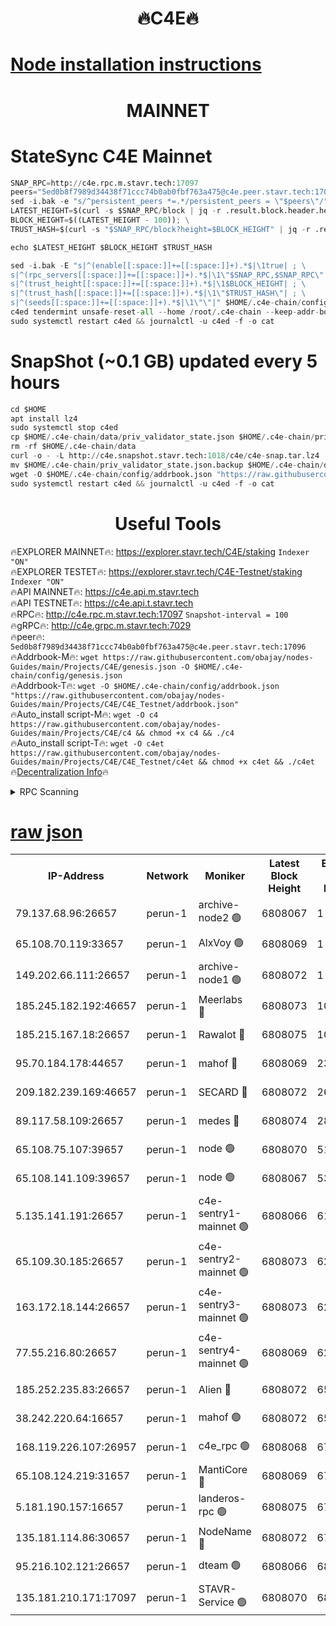 <h1 align="center"> 🔥C4E🔥</h1>

[Node installation instructions](https://github.com/obajay/nodes-Guides/tree/main/Projects/C4E)
=

<h1 align="center"> MAINNET</h1>

# StateSync C4E Mainnet
```python
SNAP_RPC=http://c4e.rpc.m.stavr.tech:17097
peers="5ed0b8f7989d34438f71ccc74b0ab0fbf763a475@c4e.peer.stavr.tech:17096"
sed -i.bak -e "s/^persistent_peers *=.*/persistent_peers = \"$peers\"/" $HOME/.c4e-chain/config/config.toml
LATEST_HEIGHT=$(curl -s $SNAP_RPC/block | jq -r .result.block.header.height); \
BLOCK_HEIGHT=$((LATEST_HEIGHT - 100)); \
TRUST_HASH=$(curl -s "$SNAP_RPC/block?height=$BLOCK_HEIGHT" | jq -r .result.block_id.hash)

echo $LATEST_HEIGHT $BLOCK_HEIGHT $TRUST_HASH

sed -i.bak -E "s|^(enable[[:space:]]+=[[:space:]]+).*$|\1true| ; \
s|^(rpc_servers[[:space:]]+=[[:space:]]+).*$|\1\"$SNAP_RPC,$SNAP_RPC\"| ; \
s|^(trust_height[[:space:]]+=[[:space:]]+).*$|\1$BLOCK_HEIGHT| ; \
s|^(trust_hash[[:space:]]+=[[:space:]]+).*$|\1\"$TRUST_HASH\"| ; \
s|^(seeds[[:space:]]+=[[:space:]]+).*$|\1\"\"|" $HOME/.c4e-chain/config/config.toml
c4ed tendermint unsafe-reset-all --home /root/.c4e-chain --keep-addr-book
sudo systemctl restart c4ed && journalctl -u c4ed -f -o cat
```
# SnapShot (~0.1 GB) updated every 5 hours
```python
cd $HOME
apt install lz4
sudo systemctl stop c4ed
cp $HOME/.c4e-chain/data/priv_validator_state.json $HOME/.c4e-chain/priv_validator_state.json.backup
rm -rf $HOME/.c4e-chain/data
curl -o - -L http://c4e.snapshot.stavr.tech:1018/c4e/c4e-snap.tar.lz4 | lz4 -c -d - | tar -x -C $HOME/.c4e-chain --strip-components 2
mv $HOME/.c4e-chain/priv_validator_state.json.backup $HOME/.c4e-chain/data/priv_validator_state.json
wget -O $HOME/.c4e-chain/config/addrbook.json "https://raw.githubusercontent.com/obajay/nodes-Guides/main/Projects/C4E/addrbook.json"
sudo systemctl restart c4ed && journalctl -u c4ed -f -o cat
```
 <h1 align="center"> Useful Tools</h1>

🔥EXPLORER MAINNET🔥:  https://explorer.stavr.tech/C4E/staking            `Indexer "ON"` \
🔥EXPLORER TESTET🔥:   https://explorer.stavr.tech/C4E-Testnet/staking     `Indexer "ON"` \
🔥API MAINNET🔥:       https://c4e.api.m.stavr.tech \
🔥API TESTNET🔥:       https://c4e.api.t.stavr.tech \
🔥RPC🔥:               http://c4e.rpc.m.stavr.tech:17097                  `Snapshot-interval = 100` \
🔥gRPC🔥:              http://c4e.grpc.m.stavr.tech:7029 \
🔥peer🔥:              `5ed0b8f7989d34438f71ccc74b0ab0fbf763a475@c4e.peer.stavr.tech:17096` \
🔥Addrbook-M🔥:    ```wget https://raw.githubusercontent.com/obajay/nodes-Guides/main/Projects/C4E/genesis.json -O $HOME/.c4e-chain/config/genesis.json``` \
🔥Addrbook-T🔥:    ```wget -O $HOME/.c4e-chain/config/addrbook.json "https://raw.githubusercontent.com/obajay/nodes-Guides/main/Projects/C4E/C4E_Testnet/addrbook.json"``` \
🔥Auto_install script-M🔥: ```wget -O c4 https://raw.githubusercontent.com/obajay/nodes-Guides/main/Projects/C4E/c4 && chmod +x c4 && ./c4``` \
🔥Auto_install script-T🔥: ```wget -O c4et https://raw.githubusercontent.com/obajay/nodes-Guides/main/Projects/C4E/C4E_Testnet/c4et && chmod +x c4et && ./c4et``` \
🔥[Decentralization Info](https://github.com/obajay/StateSync-snapshots/tree/main/Projects/C4E/Decentralization)🔥




<details>
<summary>RPC Scanning</summary>

<h2 align="center"> We scan nodes in real time every 4 hours. And we provide the final result of RPC endpoints.
We cannot influence the operation of these nodes in any way. </h2>


```python
If Voting Power is higher than 0 --> then the Node is a validator of the network and may be subject to attack and be a potential threat to the chain.
```
```python
We marked such validators with a red symbol
```

</details>

[raw json](https://rpc-check.c4e.stavr.tech/c4e/rpc-c4e-result.json)
=



<table><tr><th>IP-Address</th><th>Network</th><th>Moniker</th><th>Latest Block Height</th><th>Earliest Block Height</th><th>Catching Up</th><th>Tx Index</th><th>Voting Power</th><th>Scan Time</th></tr><tr><td>79.137.68.96:26657</td><td>perun-1</td><td>archive-node2 🟢</td><td>6808067</td><td>1</td><td>False</td><td>on</td><td>0</td><td>2024-01-20T02:37:30.580591447UTC</td></tr><tr><td>65.108.70.119:33657</td><td>perun-1</td><td>AlxVoy 🟢</td><td>6808069</td><td>1</td><td>False</td><td>on</td><td>0</td><td>2024-01-20T02:37:47.253457611UTC</td></tr><tr><td>149.202.66.111:26657</td><td>perun-1</td><td>archive-node1 🟢</td><td>6808072</td><td>1</td><td>False</td><td>on</td><td>0</td><td>2024-01-20T02:38:05.313211662UTC</td></tr><tr><td>185.245.182.192:46657</td><td>perun-1</td><td>Meerlabs 🔴</td><td>6808073</td><td>1051501</td><td>False</td><td>on</td><td>527310</td><td>2024-01-20T02:38:10.843990411UTC</td></tr><tr><td>185.215.167.18:26657</td><td>perun-1</td><td>Rawalot 🔴</td><td>6808075</td><td>1090501</td><td>False</td><td>on</td><td>701423</td><td>2024-01-20T02:38:22.882562950UTC</td></tr><tr><td>95.70.184.178:44657</td><td>perun-1</td><td>mahof 🔴</td><td>6808069</td><td>2342001</td><td>False</td><td>off</td><td>1864179</td><td>2024-01-20T02:37:44.417830898UTC</td></tr><tr><td>209.182.239.169:46657</td><td>perun-1</td><td>SECARD 🔴</td><td>6808072</td><td>2616101</td><td>False</td><td>off</td><td>1136703</td><td>2024-01-20T02:38:00.542117758UTC</td></tr><tr><td>89.117.58.109:26657</td><td>perun-1</td><td>medes 🔴</td><td>6808074</td><td>2826001</td><td>False</td><td>off</td><td>1484927</td><td>2024-01-20T02:38:17.993487347UTC</td></tr><tr><td>65.108.75.107:39657</td><td>perun-1</td><td>node 🟢</td><td>6808070</td><td>5198801</td><td>False</td><td>on</td><td>0</td><td>2024-01-20T02:37:49.652888383UTC</td></tr><tr><td>65.108.141.109:39657</td><td>perun-1</td><td>node 🟢</td><td>6808067</td><td>5303301</td><td>False</td><td>on</td><td>0</td><td>2024-01-20T02:37:33.069236926UTC</td></tr><tr><td>5.135.141.191:26657</td><td>perun-1</td><td>c4e-sentry1-mainnet 🟢</td><td>6808066</td><td>6198001</td><td>False</td><td>on</td><td>0</td><td>2024-01-20T02:37:29.926093173UTC</td></tr><tr><td>65.109.30.185:26657</td><td>perun-1</td><td>c4e-sentry2-mainnet 🟢</td><td>6808073</td><td>6238301</td><td>False</td><td>on</td><td>0</td><td>2024-01-20T02:38:10.503699351UTC</td></tr><tr><td>163.172.18.144:26657</td><td>perun-1</td><td>c4e-sentry3-mainnet 🟢</td><td>6808073</td><td>6239001</td><td>False</td><td>on</td><td>0</td><td>2024-01-20T02:38:11.535411440UTC</td></tr><tr><td>77.55.216.80:26657</td><td>perun-1</td><td>c4e-sentry4-mainnet 🟢</td><td>6808069</td><td>6241001</td><td>False</td><td>on</td><td>0</td><td>2024-01-20T02:37:44.797159918UTC</td></tr><tr><td>185.252.235.83:26657</td><td>perun-1</td><td>Alien 🔴</td><td>6808072</td><td>6502501</td><td>False</td><td>on</td><td>1136703</td><td>2024-01-20T02:38:05.972654809UTC</td></tr><tr><td>38.242.220.64:16657</td><td>perun-1</td><td>mahof 🟢</td><td>6808072</td><td>6545801</td><td>False</td><td>off</td><td>0</td><td>2024-01-20T02:38:02.992969353UTC</td></tr><tr><td>168.119.226.107:26957</td><td>perun-1</td><td>c4e_rpc 🟢</td><td>6808068</td><td>6708068</td><td>False</td><td>on</td><td>0</td><td>2024-01-20T02:37:37.405930745UTC</td></tr><tr><td>65.108.124.219:31657</td><td>perun-1</td><td>MantiCore 🔴</td><td>6808069</td><td>6708069</td><td>False</td><td>off</td><td>193299</td><td>2024-01-20T02:37:43.934553472UTC</td></tr><tr><td>5.181.190.157:16657</td><td>perun-1</td><td>landeros-rpc 🟢</td><td>6808075</td><td>6793501</td><td>False</td><td>on</td><td>0</td><td>2024-01-20T02:38:22.496073942UTC</td></tr><tr><td>135.181.114.86:30657</td><td>perun-1</td><td>NodeName 🔴</td><td>6808072</td><td>6796001</td><td>False</td><td>off</td><td>140495</td><td>2024-01-20T02:38:05.650279099UTC</td></tr><tr><td>95.216.102.121:26657</td><td>perun-1</td><td>dteam 🟢</td><td>6808066</td><td>6800001</td><td>False</td><td>on</td><td>0</td><td>2024-01-20T02:37:30.266349688UTC</td></tr><tr><td>135.181.210.171:17097</td><td>perun-1</td><td>STAVR-Service 🟢</td><td>6808070</td><td>6805001</td><td>False</td><td>on</td><td>0</td><td>2024-01-20T02:37:52.069724452UTC</td></tr></table>
